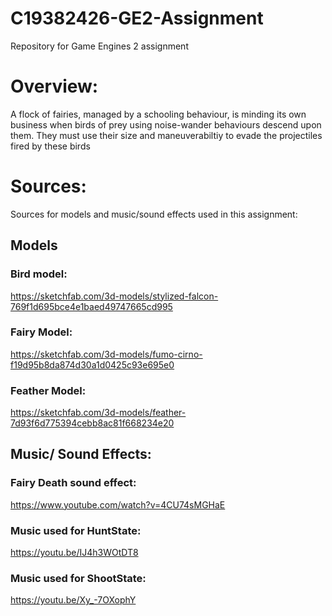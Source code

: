 # C19382426-GE2-Assignment
Repository for Game Engines 2 assignment

# Overview:
A flock of fairies, managed by a schooling behaviour, is minding its own business when birds of prey using noise-wander behaviours descend upon them. They must use their size and maneuverabiltiy to evade the projectiles fired by these birds

# Sources:
Sources for models and music/sound effects used in this assignment:

## Models
### Bird model:
https://sketchfab.com/3d-models/stylized-falcon-769f1d695bce4e1baed49747665cd995

### Fairy Model:
https://sketchfab.com/3d-models/fumo-cirno-f19d95b8da874d30a1d0425c93e695e0

### Feather Model:
https://sketchfab.com/3d-models/feather-7d93f6d775394cebb8ac81f668234e20

## Music/ Sound Effects:

### Fairy Death sound effect:
https://www.youtube.com/watch?v=4CU74sMGHaE

### Music used for HuntState:
https://youtu.be/IJ4h3WOtDT8

### Music used for ShootState:
https://youtu.be/Xy_-7OXophY

